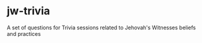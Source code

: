 # jw-trivia
A set of questions for Trivia sessions related to Jehovah's Witnesses beliefs and practices
